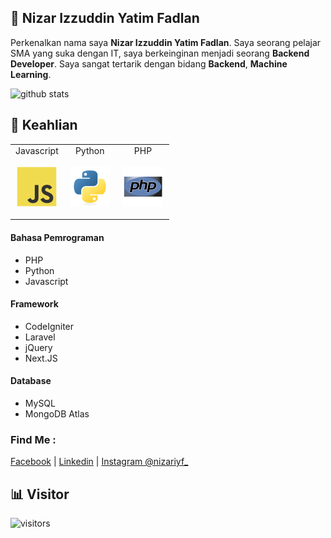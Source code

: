 ## 👦 Nizar Izzuddin Yatim Fadlan

Perkenalkan nama saya **Nizar Izzuddin Yatim Fadlan**. Saya seorang pelajar SMA yang suka dengan IT, saya berkeinginan menjadi seorang **Backend Developer**. Saya sangat tertarik dengan bidang **Backend**, **Machine Learning**.

![github stats](https://github-readme-stats.vercel.app/api?username=nizariyf&show_icons=true)

## 🤖 Keahlian

<table>
  <tbody width="100%">
    <tr valign="top">
      <td width="32.5%" align="center" style="padding-bottom: 17px">
        <span>Javascript</span><br><br> 
        <img height="64px" src="https://raw.githubusercontent.com/devicons/devicon/master/icons/javascript/javascript-original.svg">
      </td>
      <td width="32.5%" align="center">
        <span>Python</span><br><br> 
        <img height="64px" src="https://raw.githubusercontent.com/devicons/devicon/master/icons/python/python-original.svg">
      </td>
      <td width="32.5%" align="center">
        <span>PHP</span><br><br> 
        <img height="64px" src="https://raw.githubusercontent.com/devicons/devicon/master/icons/php/php-original.svg">
      </td>
    </tr>
  </tbody>
</table>

#### Bahasa Pemrograman

- PHP
- Python
- Javascript

#### Framework

- CodeIgniter
- Laravel
- jQuery
- Next.JS 


#### Database

- MySQL
- MongoDB Atlas

### Find Me :
[Facebook](https://www.facebook.com/nizariyf/) | [Linkedin](https://id.linkedin.com/in/nizariyf/) | [Instagram @nizariyf_](https://www.instagram.com/nizariyf_/)

## 📊 Visitor

![visitors](https://visitor-badge.glitch.me/badge?page_id=nizariyf)
